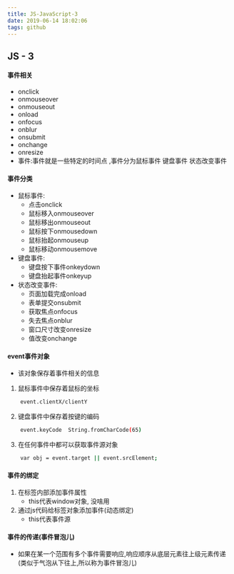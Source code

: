 ```yaml
---
title: JS-JavaScript-3
date: 2019-06-14 18:02:06
tags: github
---
```

## JS - 3
#### 事件相关
- onclick  
- onmouseover  
- onmouseout  
- onload  
- onfocus  
- onblur  
- onsubmit  
- onchange  
- onresize
- 事件:事件就是一些特定的时间点 ,事件分为鼠标事件 键盘事件 状态改变事件

#### 事件分类
- 鼠标事件: 
	- 点击onclick 
	- 鼠标移入onmouseover 
	- 鼠标移出onmouseout 
	- 鼠标按下onmousedown 
	- 鼠标抬起onmouseup 
	- 鼠标移动onmousemove
- 键盘事件: 
	- 键盘按下事件onkeydown  
	- 键盘抬起事件onkeyup
- 状态改变事件: 
	- 页面加载完成onload  
	- 表单提交onsubmit 
	- 获取焦点onfocus 
	- 失去焦点onblur 
	- 窗口尺寸改变onresize 
	- 值改变onchange

#### event事件对象
- 该对象保存着事件相关的信息
1. 鼠标事件中保存着鼠标的坐标 
```bash
	event.clientX/clientY
```
2. 键盘事件中保存着按键的编码
```bash
	event.keyCode  String.fromCharCode(65)
```
3. 在任何事件中都可以获取事件源对象 
```bash
	var obj = event.target || event.srcElement;
```

#### 事件的绑定
1. 在标签内部添加事件属性
	- this代表window对象, 没啥用
2. 通过js代码给标签对象添加事件(动态绑定)
	- this代表事件源 

#### 事件的传递(事件冒泡儿)
- 如果在某一个范围有多个事件需要响应,响应顺序从底层元素往上级元素传递(类似于气泡从下往上,所以称为事件冒泡儿)